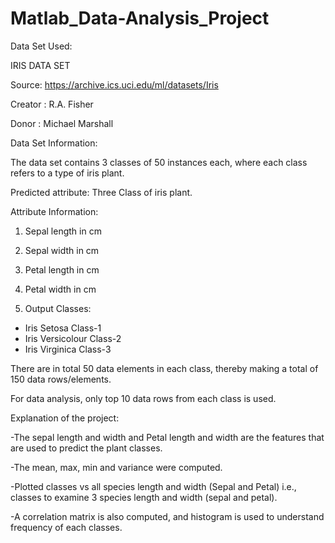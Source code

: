 # Matlab_Data-Analysis_Project


Data Set Used:

IRIS DATA SET


Source: https://archive.ics.uci.edu/ml/datasets/Iris
 

Creator : R.A. Fisher

Donor  :  Michael Marshall



Data Set Information:

The data set contains 3 classes of 50 instances each, where each class refers to a type of iris plant.

Predicted attribute: Three Class of iris plant.

Attribute Information:

1.	Sepal length in cm
2.	Sepal width in cm
3.	Petal length in cm
4.	Petal width in cm
 
5. Output Classes:
 
- Iris Setosa                Class-1
- Iris Versicolour           Class-2
- Iris Virginica             Class-3

 

There are in total 50 data elements in each class, thereby making a total of 150 data rows/elements.

For data analysis, only top 10 data rows from each class is used.


Explanation of the project:

-The sepal length and width and Petal length and width are the features that are used to predict the plant classes.

-The mean, max, min and variance were computed. 

-Plotted classes vs all species length and width (Sepal and Petal) i.e., classes to examine 3 species length and width (sepal and petal).

-A correlation matrix is also computed, and histogram is used to understand frequency of each classes.



																	
																	
																	
